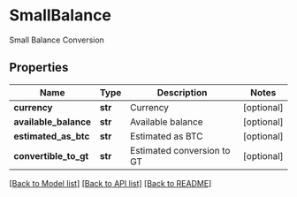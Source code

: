# SmallBalance

Small Balance Conversion
## Properties
Name | Type | Description | Notes
------------ | ------------- | ------------- | -------------
**currency** | **str** | Currency | [optional] 
**available_balance** | **str** | Available balance | [optional] 
**estimated_as_btc** | **str** | Estimated as BTC | [optional] 
**convertible_to_gt** | **str** | Estimated conversion to GT | [optional] 

[[Back to Model list]](../README.md#documentation-for-models) [[Back to API list]](../README.md#documentation-for-api-endpoints) [[Back to README]](../README.md)


